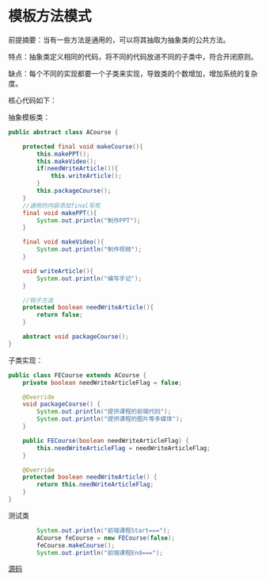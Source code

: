 # 模板方法模式

前提摘要：当有一些方法是通用的，可以将其抽取为抽象类的公共方法。

特点：抽象类定义相同的代码，将不同的代码放进不同的子类中，符合开闭原则。

缺点：每个不同的实现都要一个子类来实现，导致类的个数增加，增加系统的复杂度。

核心代码如下：

抽象模板类：

```java
public abstract class ACourse {

    protected final void makeCourse(){
        this.makePPT();
        this.makeVideo();
        if(needWriteArticle()){
            this.writeArticle();
        }
        this.packageCourse();
    }
    //通用的内容添加final写死
    final void makePPT(){
        System.out.println("制作PPT");
    }

    final void makeVideo(){
        System.out.println("制作视频");
    }

    void writeArticle(){
        System.out.println("编写手记");
    }

    //钩子方法
    protected boolean needWriteArticle(){
        return false;
    }

    abstract void packageCourse();
}
```

子类实现：

```java
public class FECourse extends ACourse {
    private boolean needWriteArticleFlag = false;

    @Override
    void packageCourse() {
        System.out.println("提供课程的前端代码");
        System.out.println("提供课程的图片等多媒体");
    }

    public FECourse(boolean needWriteArticleFlag) {
        this.needWriteArticleFlag = needWriteArticleFlag;
    }

    @Override
    protected boolean needWriteArticle() {
        return this.needWriteArticleFlag;
    }
}
```

测试类

```java
        System.out.println("前端课程Start===");
        ACourse feCourse = new FECourse(false);
        feCourse.makeCourse();
        System.out.println("前端课程End===");
```

[源码](..\SourceCode\defign_pattern\src\main\java\com\geely\design\pattern\behavioral\templatemethod)    